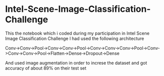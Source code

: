 # Intel-Scene-Image-Classification-Challenge
This the notebook which i coded during my participation in Intel Scene Image Classification Challenge
I had used the following architecture


Conv->Conv->Pool->Conv->Conv->Pool->Conv->Conv->Conv->Pool->Conv->Conv->Conv->Pool->Flatten->Dense->Dropout->Dense

And used image augmentation in order to increse the dataset and got accuracy of about 89% on their test set 
